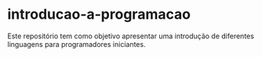 # introducao-a-programacao
Este repositório tem como objetivo apresentar uma introdução de diferentes linguagens para programadores iniciantes.

